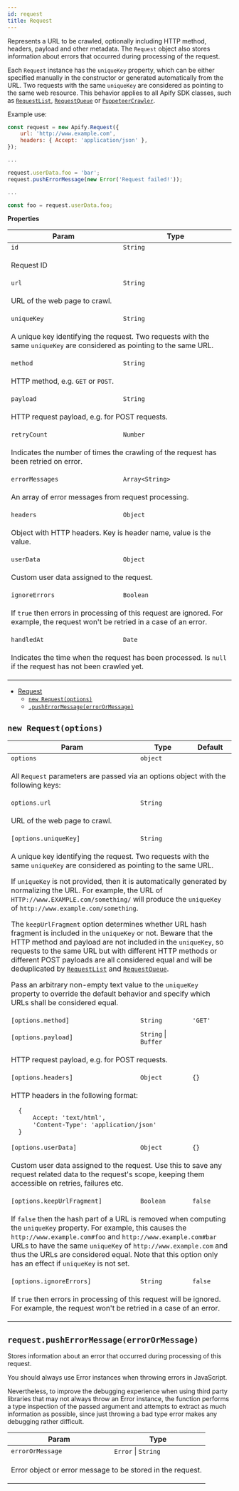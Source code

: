 ```yaml
---
id: request
title: Request
---
```

<a name="Request"></a>

Represents a URL to be crawled, optionally including HTTP method, headers, payload and other metadata.
The `Request` object also stores information about errors that occurred during processing of the request.

Each `Request` instance has the `uniqueKey` property, which can be either specified
manually in the constructor or generated automatically from the URL. Two requests with the same `uniqueKey`
are considered as pointing to the same web resource. This behavior applies to all Apify SDK classes,
such as [`RequestList`](requestlist), [`RequestQueue`](requestqueue) or [`PuppeteerCrawler`](puppeteercrawler).

Example use:

```javascript
const request = new Apify.Request({
    url: 'http://www.example.com',
    headers: { Accept: 'application/json' },
});

...

request.userData.foo = 'bar';
request.pushErrorMessage(new Error('Request failed!'));

...

const foo = request.userData.foo;
```

**Properties**
<table>
<thead>
<tr>
<th>Param</th><th>Type</th>
</tr>
</thead>
<tbody>
<tr>
<td><code>id</code></td><td><code>String</code></td>
</tr>
<tr>
<td colspan="3"><p>Request ID</p>
</td></tr><tr>
<td><code>url</code></td><td><code>String</code></td>
</tr>
<tr>
<td colspan="3"><p>URL of the web page to crawl.</p>
</td></tr><tr>
<td><code>uniqueKey</code></td><td><code>String</code></td>
</tr>
<tr>
<td colspan="3"><p>A unique key identifying the request.
  Two requests with the same <code>uniqueKey</code> are considered as pointing to the same URL.</p>
</td></tr><tr>
<td><code>method</code></td><td><code>String</code></td>
</tr>
<tr>
<td colspan="3"><p>HTTP method, e.g. <code>GET</code> or <code>POST</code>.</p>
</td></tr><tr>
<td><code>payload</code></td><td><code>String</code></td>
</tr>
<tr>
<td colspan="3"><p>HTTP request payload, e.g. for POST requests.</p>
</td></tr><tr>
<td><code>retryCount</code></td><td><code>Number</code></td>
</tr>
<tr>
<td colspan="3"><p>Indicates the number of times the crawling of the request has been retried on error.</p>
</td></tr><tr>
<td><code>errorMessages</code></td><td><code>Array&lt;String&gt;</code></td>
</tr>
<tr>
<td colspan="3"><p>An array of error messages from request processing.</p>
</td></tr><tr>
<td><code>headers</code></td><td><code>Object</code></td>
</tr>
<tr>
<td colspan="3"><p>Object with HTTP headers. Key is header name, value is the value.</p>
</td></tr><tr>
<td><code>userData</code></td><td><code>Object</code></td>
</tr>
<tr>
<td colspan="3"><p>Custom user data assigned to the request.</p>
</td></tr><tr>
<td><code>ignoreErrors</code></td><td><code>Boolean</code></td>
</tr>
<tr>
<td colspan="3"><p>If <code>true</code> then errors in processing of this request are ignored.
  For example, the request won&#39;t be retried in a case of an error.</p>
</td></tr><tr>
<td><code>handledAt</code></td><td><code>Date</code></td>
</tr>
<tr>
<td colspan="3"><p>Indicates the time when the request has been processed.
  Is <code>null</code> if the request has not been crawled yet.</p>
</td></tr></tbody>
</table>

* [Request](request)
    * [`new Request(options)`](#new_Request_new)
    * [`.pushErrorMessage(errorOrMessage)`](#Request+pushErrorMessage)

<a name="new_Request_new"></a>

## `new Request(options)`
<table>
<thead>
<tr>
<th>Param</th><th>Type</th><th>Default</th>
</tr>
</thead>
<tbody>
<tr>
<td><code>options</code></td><td><code>object</code></td><td></td>
</tr>
<tr>
<td colspan="3"><p>All <code>Request</code> parameters are passed
  via an options object with the following keys:</p>
</td></tr><tr>
<td><code>options.url</code></td><td><code>String</code></td><td></td>
</tr>
<tr>
<td colspan="3"><p>URL of the web page to crawl.</p>
</td></tr><tr>
<td><code>[options.uniqueKey]</code></td><td><code>String</code></td><td></td>
</tr>
<tr>
<td colspan="3"><p>A unique key identifying the request.
Two requests with the same <code>uniqueKey</code> are considered as pointing to the same URL.</p>
<p>If <code>uniqueKey</code> is not provided, then it is automatically generated by normalizing the URL.
For example, the URL of <code>HTTP://www.EXAMPLE.com/something/</code> will produce the <code>uniqueKey</code>
of <code>http://www.example.com/something</code>.</p>
<p>The <code>keepUrlFragment</code> option determines whether URL hash fragment is included in the <code>uniqueKey</code> or not.
Beware that the HTTP method and payload are not included in the <code>uniqueKey</code>,
so requests to the same URL but with different HTTP methods or different POST payloads
are all considered equal and will be deduplicated by <a href="requestlist"><code>RequestList</code></a> and <a href="requestqueue"><code>RequestQueue</code></a>.</p>
<p>Pass an arbitrary non-empty text value to the <code>uniqueKey</code> property
to override the default behavior and specify which URLs shall be considered equal.</p>
</td></tr><tr>
<td><code>[options.method]</code></td><td><code>String</code></td><td><code>&#x27;GET&#x27;</code></td>
</tr>
<tr>
<td colspan="3"></td></tr><tr>
<td><code>[options.payload]</code></td><td><code>String</code> | <code>Buffer</code></td><td></td>
</tr>
<tr>
<td colspan="3"><p>HTTP request payload, e.g. for POST requests.</p>
</td></tr><tr>
<td><code>[options.headers]</code></td><td><code>Object</code></td><td><code>{}</code></td>
</tr>
<tr>
<td colspan="3"><p>HTTP headers in the following format:</p>
<pre><code>  {
      Accept: &#39;text/html&#39;,
      &#39;Content-Type&#39;: &#39;application/json&#39;
  }
</code></pre></td></tr><tr>
<td><code>[options.userData]</code></td><td><code>Object</code></td><td><code>{}</code></td>
</tr>
<tr>
<td colspan="3"><p>Custom user data assigned to the request. Use this to save any request related data to the
  request&#39;s scope, keeping them accessible on retries, failures etc.</p>
</td></tr><tr>
<td><code>[options.keepUrlFragment]</code></td><td><code>Boolean</code></td><td><code>false</code></td>
</tr>
<tr>
<td colspan="3"><p>If <code>false</code> then the hash part of a URL is removed when computing the <code>uniqueKey</code> property.
  For example, this causes the <code>http://www.example.com#foo</code> and <code>http://www.example.com#bar</code> URLs
  to have the same <code>uniqueKey</code> of <code>http://www.example.com</code> and thus the URLs are considered equal.
  Note that this option only has an effect if <code>uniqueKey</code> is not set.</p>
</td></tr><tr>
<td><code>[options.ignoreErrors]</code></td><td><code>String</code></td><td><code>false</code></td>
</tr>
<tr>
<td colspan="3"><p>If <code>true</code> then errors in processing of this request will be ignored.
  For example, the request won&#39;t be retried in a case of an error.</p>
</td></tr></tbody>
</table>
<a name="Request+pushErrorMessage"></a>

## `request.pushErrorMessage(errorOrMessage)`
Stores information about an error that occurred during processing of this request.

You should always use Error instances when throwing errors in JavaScript.

Nevertheless, to improve the debugging experience when using third party libraries
that may not always throw an Error instance, the function performs a type
inspection of the passed argument and attempts to extract as much information
as possible, since just throwing a bad type error makes any debugging rather difficult.

<table>
<thead>
<tr>
<th>Param</th><th>Type</th>
</tr>
</thead>
<tbody>
<tr>
<td><code>errorOrMessage</code></td><td><code>Error</code> | <code>String</code></td>
</tr>
<tr>
<td colspan="3"><p>Error object or error message to be stored in the request.</p>
</td></tr></tbody>
</table>
